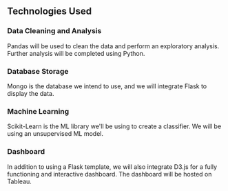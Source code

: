 ## Technologies Used
### Data Cleaning and Analysis
Pandas will be used to clean the data and perform an exploratory analysis. Further analysis will be completed using Python.

### Database Storage
Mongo is the database we intend to use, and we will integrate Flask to display the data.

### Machine Learning
Scikit-Learn is the ML library we'll be using to create a classifier. We will be using an unsupervised ML model. 

### Dashboard
In addition to using a Flask template, we will also integrate D3.js for a fully functioning and interactive dashboard. The dashboard will be hosted on Tableau.